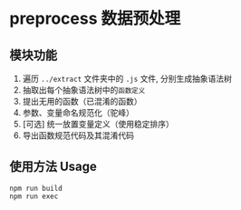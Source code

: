 # preprocess 数据预处理

## 模块功能
1. 遍历 `../extract` 文件夹中的 `.js` 文件, 分别生成抽象语法树
2. 抽取出每个抽象语法树中的`函数定义`
3. 提出无用的函数（已混淆的函数）
4. 参数、变量命名规范化（驼峰）
5. [可选] 统一放置变量定义（使用稳定排序）
6. 导出函数规范代码及其混淆代码


## 使用方法 Usage
```shell
npm run build
npm run exec
```

